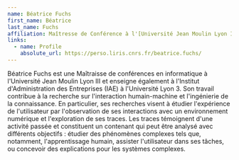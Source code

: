 ```yaml
---
name: Béatrice Fuchs
first_name: Béatrice
last_name: Fuchs
affiliation: Maîtresse de Conférence à l'[Université Jean Moulin Lyon III](https://www.univ-lyon3.fr/), [LIRIS](https://liris.cnrs.fr/), équipe [TWEAK](https://liris.cnrs.fr/equipe/tweak)
links:
  - name: Profile
    absolute_url: https://perso.liris.cnrs.fr/beatrice.fuchs/
---
```


Béatrice Fuchs est une Maîtraisse de conférences en informatique à l'Université Jean Moulin Lyon III et enseigne également à l'Institut d'Administration des Entreprises (IAE) à l'Université Lyon 3. Son travail contribue à la recherche sur l'interaction humain-machine et l'ingénierie de la connaissance. En particulier, ses recherches visent à étudier l'expérience de l'utilisateur par l'observation de ses interactions avec un environnement numérique et l'exploration de ses traces. Les traces témoignent d'une activité passée et constituent un contenant qui peut être analysé avec différents objectifs : étudier des phénomènes complexes tels que, notamment, l'apprentissage humain, assister l'utilisateur dans ses tâches, ou concevoir des explications pour les systèmes complexes.